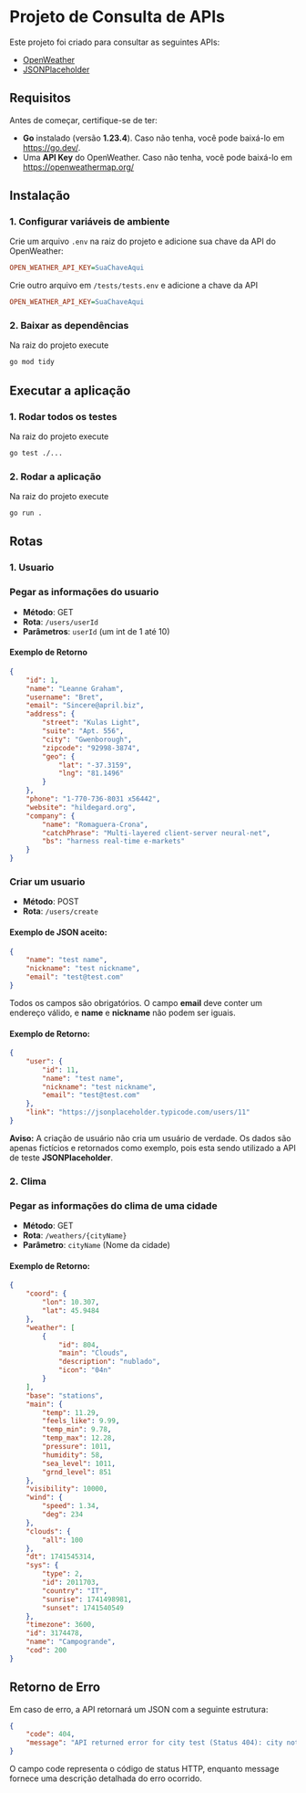 # Projeto de Consulta de APIs

Este projeto foi criado para consultar as seguintes APIs:

- [OpenWeather](https://openweathermap.org/)
- [JSONPlaceholder](https://jsonplaceholder.typicode.com/)

## Requisitos

Antes de começar, certifique-se de ter:

- **Go** instalado (versão **1.23.4**).
Caso não tenha, você pode baixá-lo em https://go.dev/.
- Uma **API Key** do OpenWeather.
Caso não tenha, você pode baixá-lo em https://openweathermap.org/

## Instalação

### 1. Configurar variáveis de ambiente

Crie um arquivo `.env` na raiz do projeto e adicione sua chave da API do OpenWeather:

```ini
OPEN_WEATHER_API_KEY=SuaChaveAqui
```
Crie outro arquivo em `/tests/tests.env` e adicione a chave da API
```ini
OPEN_WEATHER_API_KEY=SuaChaveAqui
```

### 2. Baixar as dependências

Na raiz do projeto execute

```bash
go mod tidy
```

## Executar a aplicação

### 1. Rodar todos os testes

Na raiz do projeto execute

```bash
go test ./...
```

### 2. Rodar a aplicação

Na raiz do projeto execute

```bash
go run .
```

## Rotas

### 1. Usuario

### Pegar as informações do usuario

- **Método**: GET
- **Rota**: `/users/userId` 
- **Parâmetros**: `userId` (um int de 1 até 10)
 
#### Exemplo de Retorno

```json
{
    "id": 1,
    "name": "Leanne Graham",
    "username": "Bret",
    "email": "Sincere@april.biz",
    "address": {
        "street": "Kulas Light",
        "suite": "Apt. 556",
        "city": "Gwenborough",
        "zipcode": "92998-3874",
        "geo": {
            "lat": "-37.3159",
            "lng": "81.1496"
        }
    },
    "phone": "1-770-736-8031 x56442",
    "website": "hildegard.org",
    "company": {
        "name": "Romaguera-Crona",
        "catchPhrase": "Multi-layered client-server neural-net",
        "bs": "harness real-time e-markets"
    }
}
```

### Criar um usuario

- **Método**: POST
- **Rota**: `/users/create`

#### Exemplo de JSON aceito:

```json
{
    "name": "test name",
    "nickname": "test nickname",
    "email": "test@test.com"
}
```

Todos os campos são obrigatórios. O campo **email** deve conter um endereço válido, e **name** e **nickname** não podem ser iguais.

#### Exemplo de Retorno:

```json
{
    "user": {
        "id": 11,
        "name": "test name",
        "nickname": "test nickname",
        "email": "test@test.com"
    },
    "link": "https://jsonplaceholder.typicode.com/users/11"
}
```

**Aviso:** A criação de usuário não cria um usuário de verdade. Os dados são apenas fictícios e retornados como exemplo, pois esta sendo utilizado a API de teste **JSONPlaceholder**.

### 2. Clima

### Pegar as informações do clima de uma cidade

- **Método**: GET
- **Rota**: `/weathers/{cityName}`
- **Parâmetro**: `cityName` (Nome da cidade)

#### Exemplo de Retorno:

```json
{
    "coord": {
        "lon": 10.307,
        "lat": 45.9484
    },
    "weather": [
        {
            "id": 804,
            "main": "Clouds",
            "description": "nublado",
            "icon": "04n"
        }
    ],
    "base": "stations",
    "main": {
        "temp": 11.29,
        "feels_like": 9.99,
        "temp_min": 9.78,
        "temp_max": 12.28,
        "pressure": 1011,
        "humidity": 58,
        "sea_level": 1011,
        "grnd_level": 851
    },
    "visibility": 10000,
    "wind": {
        "speed": 1.34,
        "deg": 234
    },
    "clouds": {
        "all": 100
    },
    "dt": 1741545314,
    "sys": {
        "type": 2,
        "id": 2011703,
        "country": "IT",
        "sunrise": 1741498981,
        "sunset": 1741540549
    },
    "timezone": 3600,
    "id": 3174478,
    "name": "Campogrande",
    "cod": 200
}
```

## Retorno de Erro

Em caso de erro, a API retornará um JSON com a seguinte estrutura:

```json
{
    "code": 404,
    "message": "API returned error for city test (Status 404): city not found"
}
```
O campo code representa o código de status HTTP, enquanto message fornece uma descrição detalhada do erro ocorrido.